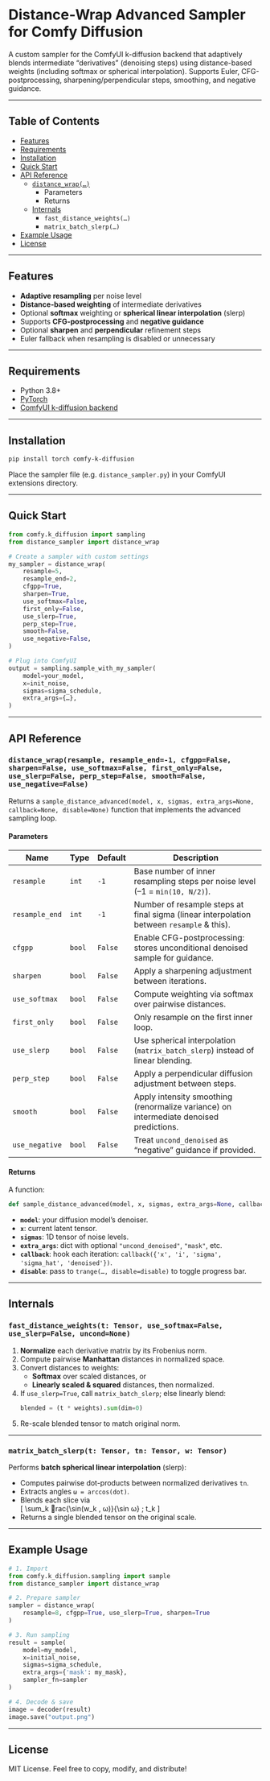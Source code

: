 # Distance-Wrap Advanced Sampler for Comfy Diffusion

A custom sampler for the ComfyUI k-diffusion backend that adaptively blends intermediate “derivatives” (denoising steps) using distance-based weights (including softmax or spherical interpolation). Supports Euler, CFG-postprocessing, sharpening/perpendicular steps, smoothing, and negative guidance.

---

## Table of Contents

- [Features](#features)  
- [Requirements](#requirements)  
- [Installation](#installation)  
- [Quick Start](#quick-start)  
- [API Reference](#api-reference)  
  - [`distance_wrap(…)`](#distance_wrap)  
    - Parameters  
    - Returns  
  - [Internals](#internals)  
    - `fast_distance_weights(…)`  
    - `matrix_batch_slerp(…)`  
- [Example Usage](#example-usage)  
- [License](#license)

---

## Features

- **Adaptive resampling** per noise level  
- **Distance-based weighting** of intermediate derivatives  
- Optional **softmax** weighting or **spherical linear interpolation** (slerp)  
- Supports **CFG-postprocessing** and **negative guidance**  
- Optional **sharpen** and **perpendicular** refinement steps  
- Euler fallback when resampling is disabled or unnecessary  

---

## Requirements

- Python 3.8+  
- [PyTorch](https://pytorch.org/)  
- [ComfyUI k-diffusion backend](https://github.com/comfyanonymous/ComfyUI)  

---

## Installation

```bash
pip install torch comfy-k-diffusion
```

Place the sampler file (e.g. `distance_sampler.py`) in your ComfyUI extensions directory.

---

## Quick Start

```py
from comfy.k_diffusion import sampling
from distance_sampler import distance_wrap

# Create a sampler with custom settings
my_sampler = distance_wrap(
    resample=5,
    resample_end=2,
    cfgpp=True,
    sharpen=True,
    use_softmax=False,
    first_only=False,
    use_slerp=True,
    perp_step=True,
    smooth=False,
    use_negative=False,
)

# Plug into ComfyUI
output = sampling.sample_with_my_sampler(
    model=your_model,
    x=init_noise,
    sigmas=sigma_schedule,
    extra_args={…},
)
```

---

## API Reference

### `distance_wrap(resample, resample_end=-1, cfgpp=False, sharpen=False, use_softmax=False, first_only=False, use_slerp=False, perp_step=False, smooth=False, use_negative=False)`

Returns a `sample_distance_advanced(model, x, sigmas, extra_args=None, callback=None, disable=None)` function that implements the advanced sampling loop.

#### Parameters

| Name             | Type      | Default | Description                                                                                   |
| ---------------- | --------- | ------- | --------------------------------------------------------------------------------------------- |
| `resample`       | `int`     | `-1`    | Base number of inner resampling steps per noise level (–1 = `min(10, N/2)`).                  |
| `resample_end`   | `int`     | `-1`    | Number of resample steps at final sigma (linear interpolation between `resample` & this).    |
| `cfgpp`          | `bool`    | `False` | Enable CFG-postprocessing: stores unconditional denoised sample for guidance.                 |
| `sharpen`        | `bool`    | `False` | Apply a sharpening adjustment between iterations.                                            |
| `use_softmax`    | `bool`    | `False` | Compute weighting via softmax over pairwise distances.                                       |
| `first_only`     | `bool`    | `False` | Only resample on the first inner loop.                                                       |
| `use_slerp`      | `bool`    | `False` | Use spherical interpolation (`matrix_batch_slerp`) instead of linear blending.               |
| `perp_step`      | `bool`    | `False` | Apply a perpendicular diffusion adjustment between steps.                                    |
| `smooth`         | `bool`    | `False` | Apply intensity smoothing (renormalize variance) on intermediate denoised predictions.       |
| `use_negative`   | `bool`    | `False` | Treat `uncond_denoised` as “negative” guidance if provided.                                  |

#### Returns

A function:
```py
def sample_distance_advanced(model, x, sigmas, extra_args=None, callback=None, disable=None) -> Tensor
```
- **`model`**: your diffusion model’s denoiser.  
- **`x`**: current latent tensor.  
- **`sigmas`**: 1D tensor of noise levels.  
- **`extra_args`**: dict with optional `"uncond_denoised"`, `"mask"`, etc.  
- **`callback`**: hook each iteration: `callback({'x', 'i', 'sigma', 'sigma_hat', 'denoised'})`.  
- **`disable`**: pass to `trange(…, disable=disable)` to toggle progress bar.

---

## Internals

### `fast_distance_weights(t: Tensor, use_softmax=False, use_slerp=False, uncond=None)`

1. **Normalize** each derivative matrix by its Frobenius norm.  
2. Compute pairwise **Manhattan** distances in normalized space.  
3. Convert distances to weights:  
   - **Softmax** over scaled distances, or  
   - **Linearly scaled & squared** distances, then normalized.  
4. If `use_slerp=True`, call `matrix_batch_slerp`; else linearly blend:  
   ```py
   blended = (t * weights).sum(dim=0)
   ```
5. Re-scale blended tensor to match original norm.

---

### `matrix_batch_slerp(t: Tensor, tn: Tensor, w: Tensor)`

Performs **batch spherical linear interpolation** (slerp):

- Computes pairwise dot-products between normalized derivatives `tn`.  
- Extracts angles `ω = arccos(dot)`.  
- Blends each slice via  
  \[
    \sum_k rac{\sin(w_k \, ω)}{\sin ω} \; t_k
  \]
- Returns a single blended tensor on the original scale.

---

## Example Usage

```py
# 1. Import
from comfy.k_diffusion.sampling import sample
from distance_sampler import distance_wrap

# 2. Prepare sampler
sampler = distance_wrap(
    resample=8, cfgpp=True, use_slerp=True, sharpen=True
)

# 3. Run sampling
result = sample(
    model=my_model,
    x=initial_noise,
    sigmas=sigma_schedule,
    extra_args={'mask': my_mask},
    sampler_fn=sampler
)

# 4. Decode & save
image = decoder(result)
image.save("output.png")
```

---

## License

MIT License. Feel free to copy, modify, and distribute!
